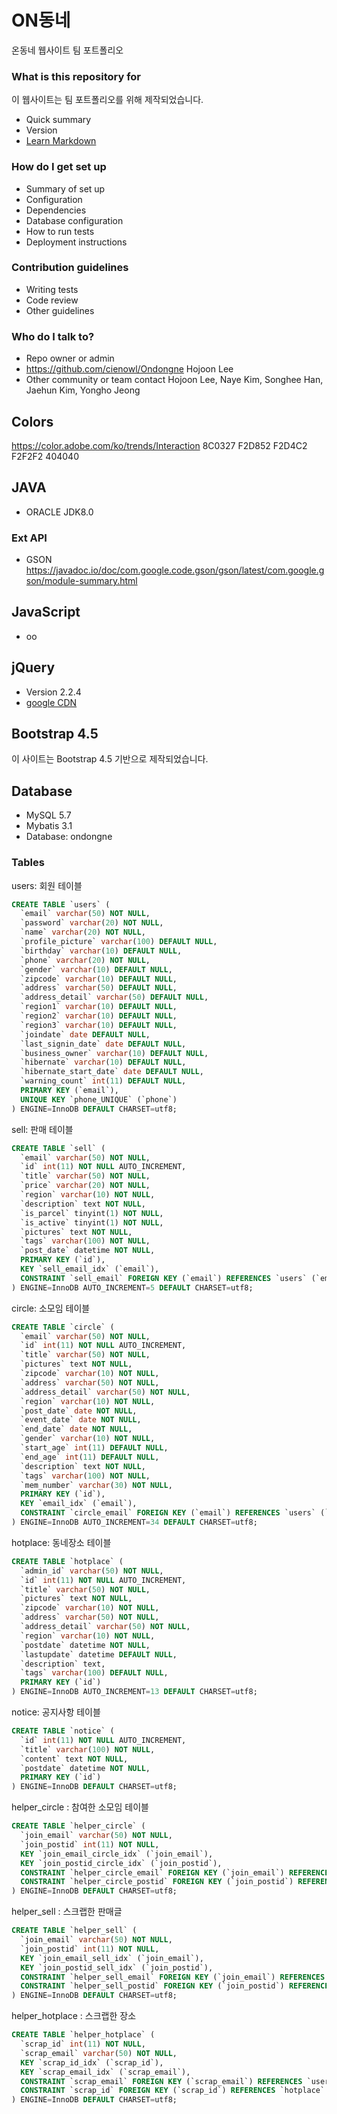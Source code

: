 # ON동네

온동네 웹사이트 팀 포트폴리오

### What is this repository for

이 웹사이트는 팀 포트폴리오를 위해 제작되었습니다.

* Quick summary
* Version
* [Learn Markdown](https://bitbucket.org/tutorials/markdowndemo)

### How do I get set up

* Summary of set up
* Configuration
* Dependencies
* Database configuration
* How to run tests
* Deployment instructions

### Contribution guidelines

* Writing tests
* Code review
* Other guidelines

### Who do I talk to?

* Repo owner or admin
* https://github.com/cienowl/Ondongne
  Hojoon Lee
* Other community or team contact
  Hojoon Lee, Naye Kim, Songhee Han, Jaehun Kim, Yongho Jeong

## Colors
https://color.adobe.com/ko/trends/Interaction
8C0327
F2D852
F2D4C2
F2F2F2
404040

## JAVA

* ORACLE JDK8.0

### Ext API

- GSON https://javadoc.io/doc/com.google.code.gson/gson/latest/com.google.gson/module-summary.html


## JavaScript

* oo

## jQuery

* Version 2.2.4
* [google CDN](https://ajax.googleapis.com/ajax/libs/jquery/2.2.4/jquery.min.js)

## Bootstrap 4.5

이 사이트는 Bootstrap 4.5 기반으로 제작되었습니다.

## Database

* MySQL 5.7
* Mybatis 3.1
* Database: ondongne

### Tables

users: 회원 테이블

~~~sql
CREATE TABLE `users` (
  `email` varchar(50) NOT NULL,
  `password` varchar(20) NOT NULL,
  `name` varchar(20) NOT NULL,
  `profile_picture` varchar(100) DEFAULT NULL,
  `birthday` varchar(10) DEFAULT NULL,
  `phone` varchar(20) NOT NULL,
  `gender` varchar(10) DEFAULT NULL,
  `zipcode` varchar(10) DEFAULT NULL,
  `address` varchar(50) DEFAULT NULL,
  `address_detail` varchar(50) DEFAULT NULL,
  `region1` varchar(10) DEFAULT NULL,
  `region2` varchar(10) DEFAULT NULL,
  `region3` varchar(10) DEFAULT NULL,
  `joindate` date DEFAULT NULL,
  `last_signin_date` date DEFAULT NULL,
  `business_owner` varchar(10) DEFAULT NULL,
  `hibernate` varchar(10) DEFAULT NULL,
  `hibernate_start_date` date DEFAULT NULL,
  `warning_count` int(11) DEFAULT NULL,
  PRIMARY KEY (`email`),
  UNIQUE KEY `phone_UNIQUE` (`phone`)
) ENGINE=InnoDB DEFAULT CHARSET=utf8;
~~~

sell: 판매 테이블

~~~sql
CREATE TABLE `sell` (
  `email` varchar(50) NOT NULL,
  `id` int(11) NOT NULL AUTO_INCREMENT,
  `title` varchar(50) NOT NULL,
  `price` varchar(20) NOT NULL,
  `region` varchar(10) NOT NULL,
  `description` text NOT NULL,
  `is_parcel` tinyint(1) NOT NULL,
  `is_active` tinyint(1) NOT NULL,
  `pictures` text NOT NULL,
  `tags` varchar(100) NOT NULL,
  `post_date` datetime NOT NULL,
  PRIMARY KEY (`id`),
  KEY `sell_email_idx` (`email`),
  CONSTRAINT `sell_email` FOREIGN KEY (`email`) REFERENCES `users` (`email`) ON DELETE CASCADE ON UPDATE CASCADE
) ENGINE=InnoDB AUTO_INCREMENT=5 DEFAULT CHARSET=utf8;
~~~

circle: 소모임 테이블

~~~sql
CREATE TABLE `circle` (
  `email` varchar(50) NOT NULL,
  `id` int(11) NOT NULL AUTO_INCREMENT,
  `title` varchar(50) NOT NULL,
  `pictures` text NOT NULL,
  `zipcode` varchar(10) NOT NULL,
  `address` varchar(50) NOT NULL,
  `address_detail` varchar(50) NOT NULL,
  `region` varchar(10) NOT NULL,
  `post_date` date NOT NULL,
  `event_date` date NOT NULL,
  `end_date` date NOT NULL,
  `gender` varchar(10) NOT NULL,
  `start_age` int(11) DEFAULT NULL,
  `end_age` int(11) DEFAULT NULL,
  `description` text NOT NULL,
  `tags` varchar(100) NOT NULL,
  `mem_number` varchar(30) NOT NULL,
  PRIMARY KEY (`id`),
  KEY `email_idx` (`email`),
  CONSTRAINT `circle_email` FOREIGN KEY (`email`) REFERENCES `users` (`email`) ON DELETE CASCADE ON UPDATE CASCADE
) ENGINE=InnoDB AUTO_INCREMENT=34 DEFAULT CHARSET=utf8;
~~~

hotplace: 동네장소 테이블

~~~sql
CREATE TABLE `hotplace` (
  `admin_id` varchar(50) NOT NULL,
  `id` int(11) NOT NULL AUTO_INCREMENT,
  `title` varchar(50) NOT NULL,
  `pictures` text NOT NULL,
  `zipcode` varchar(10) NOT NULL,
  `address` varchar(50) NOT NULL,
  `address_detail` varchar(50) NOT NULL,
  `region` varchar(10) NOT NULL,
  `postdate` datetime NOT NULL,
  `lastupdate` datetime DEFAULT NULL,
  `description` text,
  `tags` varchar(100) DEFAULT NULL,
  PRIMARY KEY (`id`)
) ENGINE=InnoDB AUTO_INCREMENT=13 DEFAULT CHARSET=utf8;
~~~

notice: 공지사항 테이블

~~~sql
CREATE TABLE `notice` (
  `id` int(11) NOT NULL AUTO_INCREMENT,
  `title` varchar(100) NOT NULL,
  `content` text NOT NULL,
  `postdate` datetime NOT NULL,
  PRIMARY KEY (`id`)
) ENGINE=InnoDB DEFAULT CHARSET=utf8;
~~~

helper_circle : 참여한 소모임 테이블

~~~sql
CREATE TABLE `helper_circle` (
  `join_email` varchar(50) NOT NULL,
  `join_postid` int(11) NOT NULL,
  KEY `join_email_circle_idx` (`join_email`),
  KEY `join_postid_circle_idx` (`join_postid`),
  CONSTRAINT `helper_circle_email` FOREIGN KEY (`join_email`) REFERENCES `users` (`email`) ON DELETE CASCADE ON UPDATE CASCADE,
  CONSTRAINT `helper_circle_postid` FOREIGN KEY (`join_postid`) REFERENCES `circle` (`id`) ON DELETE CASCADE ON UPDATE CASCADE
) ENGINE=InnoDB DEFAULT CHARSET=utf8;
~~~

helper_sell : 스크랩한 판매글

~~~sql
CREATE TABLE `helper_sell` (
  `join_email` varchar(50) NOT NULL,
  `join_postid` int(11) NOT NULL,
  KEY `join_email_sell_idx` (`join_email`),
  KEY `join_postid_sell_idx` (`join_postid`),
  CONSTRAINT `helper_sell_email` FOREIGN KEY (`join_email`) REFERENCES `users` (`email`) ON DELETE CASCADE ON UPDATE CASCADE,
  CONSTRAINT `helper_sell_postid` FOREIGN KEY (`join_postid`) REFERENCES `sell` (`id`) ON DELETE CASCADE ON UPDATE CASCADE
) ENGINE=InnoDB DEFAULT CHARSET=utf8;
~~~

helper_hotplace : 스크랩한 장소

~~~sql
CREATE TABLE `helper_hotplace` (
  `scrap_id` int(11) NOT NULL,
  `scrap_email` varchar(50) NOT NULL,
  KEY `scrap_id_idx` (`scrap_id`),
  KEY `scrap_email_idx` (`scrap_email`),
  CONSTRAINT `scrap_email` FOREIGN KEY (`scrap_email`) REFERENCES `users` (`email`) ON DELETE CASCADE ON UPDATE CASCADE,
  CONSTRAINT `scrap_id` FOREIGN KEY (`scrap_id`) REFERENCES `hotplace` (`id`) ON DELETE CASCADE ON UPDATE CASCADE
) ENGINE=InnoDB DEFAULT CHARSET=utf8;
~~~